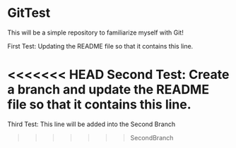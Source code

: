 # GitTest
This will be a simple repository to familiarize myself with Git!

First Test: Updating the README file so that it contains this line.

<<<<<<< HEAD
Second Test: Create a branch and update the README file so that it contains this line.
=======
Third Test: This line will be added into the Second Branch
>>>>>>> SecondBranch
